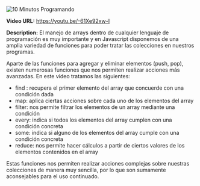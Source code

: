 ![10 Minutos Programando](https://yt3.ggpht.com/YrU4PNNis3z98glt-rOUJOkXRkdspyeNJt-ov8dZcPYBiyTAuEME-Em8x1AmcxICy31m7XB5tA=w1707-fcrop64=1,00005a57ffffa5a8-k-c0xffffffff-no-nd-rj)

**Video URL:** https://youtu.be/-61Xe92xw-I

**Description:** El manejo de arrays dentro de cualquier lenguaje de programación es muy importante y en Javascript disponemos de una amplia variedad de funciones para poder tratar las colecciones en nuestros programas.

Aparte de las funciones para agregar y eliminar elementos (push, pop), existen numerosas funciones que nos permiten realizar acciones más avanzadas. En este vídeo tratamos las siguientes:

- find : recupera el primer elemento del array que concuerde con una condición dada
- map: aplica ciertas acciones sobre cada uno de los elementos del array
- filter: nos permite filtrar los elementos de un array mediante una condición
- every: indica si todos los elementos del array cumplen con una condición concreta
- some: indica si alguno de los elementos del array cumple con una condición concreta
- reduce: nos permite hacer cálculos a partir de ciertos valores de los elementos contenidos en el array

Estas funciones nos permiten realizar acciones complejas sobre nuestras colecciones de manera muy sencilla, por lo que son sumamente aconsejables para el uso continuado.